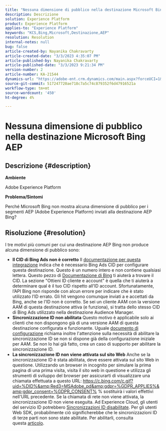 ```yaml
---
title: "Nessuna dimensione di pubblico nella destinazione Microsoft Bing AEP"
description: Descrizione
solution: Experience Platform
product: Experience Platform
applies-to: "Experience Platform"
keywords: "KCS,Bing,Microsoft,Destinazione,AEP"
resolution: Resolution
internal-notes: null
bug: false
article-created-by: Nayanika Chakravarty
article-created-date: "3/3/2023 4:35:07 PM"
article-published-by: Nayanika Chakravarty
article-published-date: "3/3/2023 9:21:34 PM"
version-number: 2
article-number: KA-21544
dynamics-url: "https://adobe-ent.crm.dynamics.com/main.aspx?forceUCI=1&pagetype=entityrecord&etn=knowledgearticle&id=0a00785a-e1b9-ed11-83fe-6045bd0067ea"
source-git-commit: 517247720ae718c7a5c74c879352f6d47916521a
workflow-type: tm+mt
source-wordcount: '450'
ht-degree: 4%

---
```


# Nessuna dimensione di pubblico nella destinazione Microsoft Bing AEP

## Descrizione {#description}


<b>Ambiente</b>

Adobe Experience Platform

<b>Problema/Sintomi</b>

Perché Microsoft Bing non mostra alcuna dimensione di pubblico per i segmenti AEP (Adobe Experience Platform) inviati alla destinazione AEP Bing?


## Risoluzione {#resolution}


I tre motivi più comuni per cui una destinazione AEP Bing non produce alcuna dimensione di pubblico sono:

- <b>Il CID di Bing Ads non è corretto</b>    Il [documentazione per questa integrazione](https://experienceleague.adobe.com/docs/experience-platform/destinations/catalog/advertising/bing.html?lang=en) indica che è necessario Bing Ads CID per configurare questa destinazione. Questo è un numero intero e non<b> </b>contiene qualsiasi lettera. Questo pezzo di [Documentazione di Bing](https://learn.microsoft.com/en-us/advertising/guides/get-started?view=bingads-13) ti aiuterà a trovare il CID. La sezione &quot;Ottieni ID cliente e account&quot; è quella che ti aiuterà a determinare qual è il tuo CID rispetto all’ID account.
Sfortunatamente, l’API Bing non risponde con alcun errore per indicare che è stato utilizzato l’ID errato. Gli hit vengono comunque inviati a e accettati da Bing, anche se l&#39;ID non è corretto. Se sei un cliente AAM con la versione AAM di questa destinazione attiva (e funziona), si tratta dello stesso CID di Bing Ads utilizzato nella destinazione Audience Manager.
- <b>Sincronizzazione ID non abilitata</b>    Questo motivo è applicabile solo ai clienti che non dispongono già di una versione AAM di questa destinazione configurata e funzionante. Uguale [documento di configurazione](https://experienceleague.adobe.com/docs/experience-platform/destinations/catalog/advertising/bing.html?lang=en) richiama inoltre l&#39;attenzione sulla necessità di abilitare la sincronizzazione ID se non si dispone già della configurazione iniziale per AAM. Se non lo hai già fatto, crea un caso di supporto per abilitare la sincronizzazione ID.
- <b>La sincronizzazione ID non viene attivata sul sito Web</b>
Anche se la sincronizzazione ID è stata abilitata, deve essere attivata sul sito Web in questione. Utilizzando un browser in incognito per simulare la prima pagina di una prima visita, visita il sito web in questione e utilizza gli strumenti di sviluppo del browser per assicurarti di visualizzare una chiamata effettuata a questo URL: https://c.bing.com/c.gif?uid=%DID%&amp;Red3=MSAdobe_pd&amp;gdpr=%GDPR_APPLIES%&amp;gdpr_consent=%GDPR_CONSENT% % sostituirà i valori effettivi nell&#39;URL precedente.
Se la chiamata di rete non viene attivata, la sincronizzazione ID non viene eseguita. Ad Experience Cloud, gli utenti del servizio ID potrebbero [Sincronizzazioni ID disabilitate](https://experienceleague.adobe.com/docs/id-service/using/id-service-api/configurations/disableidsync.html?lang=en). Per gli utenti Web SDK, probabilmente ciò significherebbe che le sincronizzazioni ID di terze parti non sono state abilitate. Per abilitarli, consulta questa [articolo](https://experienceleague.adobe.com/docs/experience-cloud-kcs/kbarticles/KA-20248.html?lang=it).

